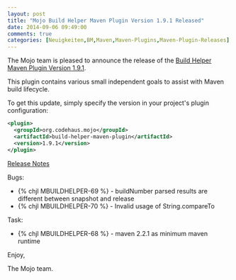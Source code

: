 ```yaml
---
layout: post
title: "Mojo Build Helper Maven Plugin Version 1.9.1 Released"
date: 2014-09-06 09:49:00
comments: true
categories: [Neuigkeiten,BM,Maven,Maven-Plugins,Maven-Plugin-Releases]
---
```

The Mojo team is pleased to announce the release of the 
[Build Helper Maven Plugin Version 1.9.1](http://mojo.codehaus.org/build-helper-maven-plugin/).

This plugin contains various small independent goals to assist with Maven
build lifecycle.

To get this update, simply specify the version in your project's plugin
configuration:

``` xml
<plugin>
  <groupId>org.codehaus.mojo</groupId>
  <artifactId>build-helper-maven-plugin</artifactId>
  <version>1.9.1</version>
</plugin>
```
<!-- more -->

[Release Notes](http://jira.codehaus.org/secure/ReleaseNote.jspa?projectId=11702&version=20534)

Bugs:

 * {% chjl MBUILDHELPER-69 %} - buildNumber parsed results are different between snapshot and release
 * {% chjl MBUILDHELPER-70 %} - Invalid usage of String.compareTo

Task:

 * {% chjl MBUILDHELPER-68 %} - maven 2.2.1 as minimum maven runtime

Enjoy,

The Mojo team.
